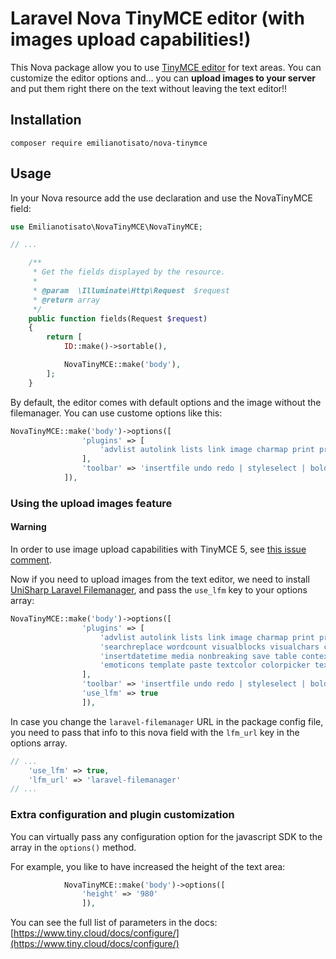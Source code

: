 # Laravel Nova TinyMCE editor (with images upload capabilities!)

This Nova package allow you to use [TinyMCE editor](https://tiny.cloud) for text areas. You can customize the editor options and... you can **upload images to your server** and put them right there on the text without leaving the text editor!!

## Installation

```shell
composer require emilianotisato/nova-tinymce
```

## Usage

In your Nova resource add the use declaration and use the NovaTinyMCE field:

```php
use Emilianotisato\NovaTinyMCE\NovaTinyMCE;

// ...

    /**
     * Get the fields displayed by the resource.
     *
     * @param  \Illuminate\Http\Request  $request
     * @return array
     */
    public function fields(Request $request)
    {
        return [
            ID::make()->sortable(),

            NovaTinyMCE::make('body'),
        ];
    }
```

By default, the editor comes with default options and the image without the filemanager.
You can use custome options like this:

```php
NovaTinyMCE::make('body')->options([
                'plugins' => [
                    'advlist autolink lists link image charmap print preview hr anchor pagebreak'
                ],
                'toolbar' => 'insertfile undo redo | styleselect | bold italic'
            ]),
```

### Using the upload images feature

#### Warning
In order to use image upload capabilities with TinyMCE 5, see [this issue comment](https://github.com/UniSharp/laravel-filemanager/issues/759#issuecomment-487258426).

Now if you need to upload images from the text editor, we need to install [UniSharp Laravel Filemanager](https://unisharp.github.io/laravel-filemanager/installation), and pass the `use_lfm` key to your options array:

```php
NovaTinyMCE::make('body')->options([
                'plugins' => [
                    'advlist autolink lists link image charmap print preview hr anchor pagebreak',
                    'searchreplace wordcount visualblocks visualchars code fullscreen',
                    'insertdatetime media nonbreaking save table contextmenu directionality',
                    'emoticons template paste textcolor colorpicker textpattern'
                ],
                'toolbar' => 'insertfile undo redo | styleselect | bold italic | alignleft aligncenter alignright alignjustify | bullist numlist outdent indent | link image media',
                'use_lfm' => true
                ]),
```

In case you change the `laravel-filemanager` URL in the package config file, you need to pass that info to this nova field with the `lfm_url` key in the options array.

```php
// ...
    'use_lfm' => true,
    'lfm_url' => 'laravel-filemanager'
// ...
```

### Extra configuration and plugin customization

You can virtually pass any configuration option for the javascript SDK to the array in the `options()` method.

For example, you like to have increased the height of the text area:

```php
            NovaTinyMCE::make('body')->options([
                'height' => '980'
                ]),
```

You can see the full list of parameters in the docs:
[https://www.tiny.cloud/docs/configure/](https://www.tiny.cloud/docs/configure/)
